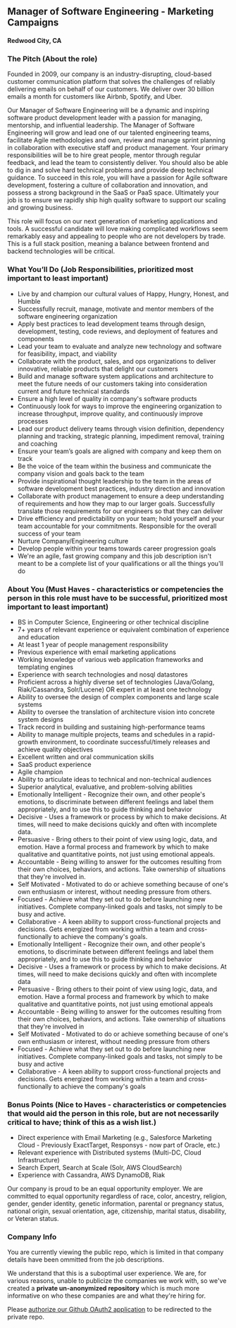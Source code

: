 ## Manager of Software Engineering - Marketing Campaigns
#### Redwood City, CA

### The Pitch (About the role)
Founded in 2009, our company is an industry-disrupting, cloud-based customer communication platform that solves the challenges of reliably delivering emails on behalf of our customers. We deliver over 30 billion emails a month for customers like Airbnb, Spotify, and Uber.

Our Manager of Software Engineering will be a dynamic and inspiring software product development leader with a passion for managing, mentorship, and influential leadership. The Manager of Software Engineering will grow and lead one of our talented engineering teams, facilitate Agile methodologies and
own, review and manage sprint planning in collaboration with executive staff and product management. Your primary responsibilities will be to hire great people, mentor through regular feedback, and lead the team to consistently deliver. You should also be able to dig in and solve hard technical problems and provide deep technical guidance. To succeed in this role, you will have a passion for Agile software development, fostering a culture of collaboration and innovation, and possess a strong background in the SaaS or PaaS space. Ultimately your job is to ensure we rapidly ship high quality software to support our scaling and growing business.

This role will focus on our next generation of marketing applications and tools. A successful candidate will love making complicated workflows seem remarkably easy and appealing to people who are not developers by trade. This is a full stack position, meaning a balance between frontend and backend technologies will be critical.

### What You’ll Do (Job Responsibilities, prioritized most important to least important)
+ Live by and champion our cultural values of Happy, Hungry, Honest, and Humble
+ Successfully recruit, manage, motivate and mentor members of the software engineering organization
+ Apply best practices to lead development teams through design, development, testing, code reviews, and deployment of features and components
+ Lead your team to evaluate and analyze new technology and software for feasibility, impact, and viability
+ Collaborate with the product, sales, and ops organizations to deliver innovative, reliable products that delight our customers
+ Build and manage software system applications and architecture to meet the future needs of our customers taking into consideration current and future technical standards
+ Ensure a high level of quality in company's software products
+ Continuously look for ways to improve the engineering organization to increase throughput, improve quality, and continuously improve processes
+ Lead our product delivery teams through vision definition, dependency planning and tracking, strategic planning, impediment removal, training and coaching
+ Ensure your team’s goals are aligned with company and keep them on track
+ Be the voice of the team within the business and communicate the company vision and goals back to the team
+ Provide inspirational thought leadership to the team in the areas of software development best practices, industry direction and innovation
+ Collaborate with product management to ensure a deep understanding of requirements and how they map to our larger goals. Successfully translate those requirements for our engineers so that they can deliver
+ Drive efficiency and predictability on your team; hold yourself and your team accountable for your commitments. Responsible for the overall success of your team
+ Nurture Company/Engineering culture
+ Develop people within your teams towards career progression goals
+ We're an agile, fast growing company and this job description isn't meant to be a complete list of your qualifications or all the things you'll do

### About You (Must Haves - characteristics or competencies the person in this role must have to be successful, prioritized most important to least important)
+ BS in Computer Science, Engineering or other technical discipline
+ 7+ years of relevant experience or equivalent combination of experience and education
+ At least 1 year of people management responsibility
+ Previous experience with email marketing applications
+ Working knowledge of various web application frameworks and templating engines
+ Experience with search technologies and nosql datastores
+ Proficient across a highly diverse set of technologies (Java/Golang, Riak/Cassandra, Solr/Lucene) OR expert in at least one technology
+ Ability to oversee the design of complex components and large scale systems
+ Ability to oversee the translation of architecture vision into concrete system designs
+ Track record in building and sustaining high-performance teams
+ Ability to manage multiple projects, teams and schedules in a rapid-growth environment, to coordinate successful/timely releases and achieve quality objectives
+ Excellent written and oral communication skills
+ SaaS product experience
+ Agile champion
+ Ability to articulate ideas to technical and non-technical audiences
+ Superior analytical, evaluative, and problem-solving abilities
+ Emotionally Intelligent - Recognize their own, and other people's emotions, to discriminate between different feelings and label them appropriately, and to use this to guide thinking and behavior
+ Decisive - Uses a framework or process by which to make decisions. At times, will need to make decisions quickly and often with incomplete data.
+ Persuasive - Bring others to their point of view using logic, data, and emotion. Have a formal process and framework by which to make qualitative and quantitative points, not just using emotional appeals.
+ Accountable - Being willing to answer for the outcomes resulting from their own choices, behaviors, and actions. Take ownership of situations that they're involved in.
+ Self Motivated - Motivated to do or achieve something because of one's own enthusiasm or interest, without needing pressure from others.
+ Focused - Achieve what they set out to do before launching new initiatives. Complete company-linked goals and tasks, not simply to be busy and active.
+ Collaborative - A keen ability to support cross-functional projects and decisions. Gets energized from working within a team and cross-functionally to achieve the company's goals.
+ Emotionally Intelligent - Recognize their own, and other people's emotions, to discriminate between different feelings and label them appropriately, and to use this to guide thinking and behavior
+ Decisive - Uses a framework or process by which to make decisions. At times, will need to make decisions quickly and often with incomplete data
+ Persuasive - Bring others to their point of view using logic, data, and emotion. Have a formal process and framework by which to make qualitative and quantitative points, not just using emotional appeals
+ Accountable - Being willing to answer for the outcomes resulting from their own choices, behaviors, and actions. Take ownership of situations that they're involved in
+ Self Motivated - Motivated to do or achieve something because of one's own enthusiasm or interest, without needing pressure from others
+ Focused - Achieve what they set out to do before launching new initiatives. Complete company-linked goals and tasks, not simply to be busy and active
+ Collaborative - A keen ability to support cross-functional projects and decisions. Gets energized from working within a team and cross-functionally to achieve the company's goals

### Bonus Points ​(Nice to Haves - characteristics or competencies that would aid the person in this role, but are not necessarily critical to have; think of this as a wish list.)
+ Direct experience with Email Marketing (e.g., Salesforce Marketing Cloud - Previously ExactTarget, Responsys - now part of Oracle, etc.)
+ Relevant experience with Distributed systems (Multi-DC, Cloud Infrastructure)
+ Search Expert, Search at Scale (Solr, AWS CloudSearch)
+ Experience with Cassandra, AWS DynamoDB, Riak

Our company is proud to be an equal opportunity employer. We are committed to equal opportunity regardless of race, color, ancestry, religion, gender, gender identity, genetic information, parental or pregnancy status, national origin, sexual orientation, age, citizenship, marital status, disability, or Veteran status.

### Company Info
You are currently viewing the public repo, which is limited in that company details have been ommitted from the job descriptions.  
    
We understand that this is a suboptimal user experience.  We are, for various reasons, unable to publicize the companies we work with, so we've
created a **private un-anonymized repository** which is much more informative on who these companies are and what they're hiring for.  
    
Please [authorize our Github OAuth2 application](https://letsrockit.co/users/auth/github?job_id=u2vuzgdyawq-software-engineering-manager-marketing-campaigns) to be redirected to the private repo.
